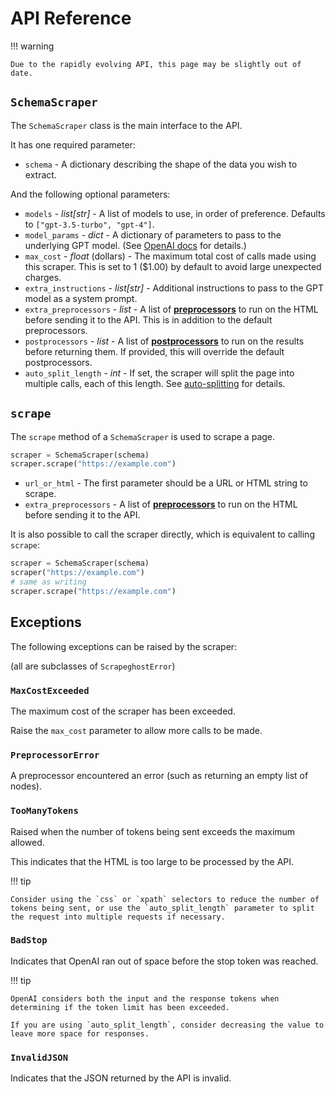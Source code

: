 # API Reference

!!! warning

    Due to the rapidly evolving API, this page may be slightly out of date. 

## `SchemaScraper`

The `SchemaScraper` class is the main interface to the API.

It has one required parameter:

* `schema` - A dictionary describing the shape of the data you wish to extract.

And the following optional parameters:

* `models` - *list\[str\]* - A list of models to use, in order of preference.  Defaults to `["gpt-3.5-turbo", "gpt-4"]`.  
* `model_params` - *dict* - A dictionary of parameters to pass to the underlying GPT model.  (See [OpenAI docs](https://platform.openai.com/docs/api-reference/create-completion) for details.)
* `max_cost` -  *float* (dollars) - The maximum total cost of calls made using this scraper. This is set to 1 ($1.00) by default to avoid large unexpected charges.
* `extra_instructions` - *list\[str\]* - Additional instructions to pass to the GPT model as a system prompt.
* `extra_preprocessors` - *list* - A list of **[preprocessors](usage.md#preprocessors)** to run on the HTML before sending it to the API.  This is in addition to the default preprocessors.
* `postprocessors` - *list* - A list of **[postprocessors](usage.md#postprocessors)** to run on the results before returning them.  If provided, this will override the default postprocessors.
* `auto_split_length` - *int* - If set, the scraper will split the page into multiple calls, each of this length. See [auto-splitting](usage.md#auto-splitting) for details.


## `scrape`

The `scrape` method of a `SchemaScraper` is used to scrape a page.

```python
scraper = SchemaScraper(schema)
scraper.scrape("https://example.com")
```

* `url_or_html` - The first parameter should be a URL or HTML string to scrape.
* `extra_preprocessors` - A list of **[preprocessors](usage.md#preprocessors)** to run on the HTML before sending it to the API.


It is also possible to call the scraper directly, which is equivalent to calling `scrape`:

```python
scraper = SchemaScraper(schema)
scraper("https://example.com")
# same as writing
scraper.scrape("https://example.com")
```

## Exceptions

The following exceptions can be raised by the scraper:

(all are subclasses of `ScrapeghostError`)

### `MaxCostExceeded`

The maximum cost of the scraper has been exceeded.

Raise the `max_cost` parameter to allow more calls to be made.

### `PreprocessorError`

A preprocessor encountered an error (such as returning an empty list of nodes).

### `TooManyTokens`

Raised when the number of tokens being sent exceeds the maximum allowed.

This indicates that the HTML is too large to be processed by the API.

!!! tip

    Consider using the `css` or `xpath` selectors to reduce the number of tokens being sent, or use the `auto_split_length` parameter to split the request into multiple requests if necessary.

### `BadStop`

Indicates that OpenAI ran out of space before the stop token was reached.

!!! tip

    OpenAI considers both the input and the response tokens when determining if the token limit has been exceeded.

    If you are using `auto_split_length`, consider decreasing the value to leave more space for responses.

### `InvalidJSON`

Indicates that the JSON returned by the API is invalid.